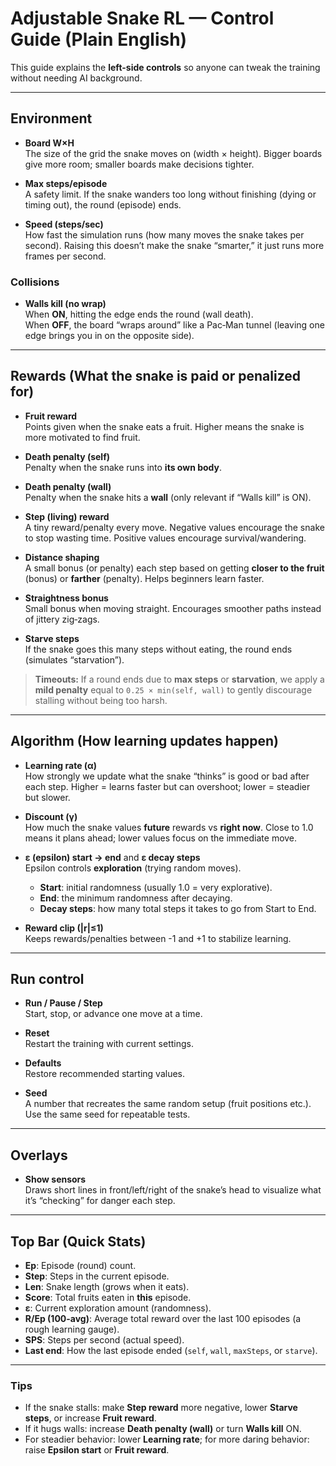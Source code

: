 # Adjustable Snake RL — Control Guide (Plain English)

This guide explains the **left-side controls** so anyone can tweak the training without needing AI background.

---

## Environment

- **Board W×H**  
  The size of the grid the snake moves on (width × height). Bigger boards give more room; smaller boards make decisions tighter.

- **Max steps/episode**  
  A safety limit. If the snake wanders too long without finishing (dying or timing out), the round (episode) ends.

- **Speed (steps/sec)**  
  How fast the simulation runs (how many moves the snake takes per second). Raising this doesn’t make the snake “smarter,” it just runs more frames per second.

### Collisions
- **Walls kill (no wrap)**  
  When **ON**, hitting the edge ends the round (wall death).  
  When **OFF**, the board “wraps around” like a Pac‑Man tunnel (leaving one edge brings you in on the opposite side).

---

## Rewards (What the snake is paid or penalized for)

- **Fruit reward**  
  Points given when the snake eats a fruit. Higher means the snake is more motivated to find fruit.

- **Death penalty (self)**  
  Penalty when the snake runs into **its own body**.

- **Death penalty (wall)**  
  Penalty when the snake hits a **wall** (only relevant if “Walls kill” is ON).

- **Step (living) reward**  
  A tiny reward/penalty every move. Negative values encourage the snake to stop wasting time. Positive values encourage survival/wandering.

- **Distance shaping**  
  A small bonus (or penalty) each step based on getting **closer to the fruit** (bonus) or **farther** (penalty). Helps beginners learn faster.

- **Straightness bonus**  
  Small bonus when moving straight. Encourages smoother paths instead of jittery zig‑zags.

- **Starve steps**  
  If the snake goes this many steps without eating, the round ends (simulates “starvation”).

> **Timeouts:** If a round ends due to **max steps** or **starvation**, we apply a **mild penalty** equal to `0.25 × min(self, wall)` to gently discourage stalling without being too harsh.

---

## Algorithm (How learning updates happen)

- **Learning rate (α)**  
  How strongly we update what the snake “thinks” is good or bad after each step. Higher = learns faster but can overshoot; lower = steadier but slower.

- **Discount (γ)**  
  How much the snake values **future** rewards vs **right now**. Close to 1.0 means it plans ahead; lower values focus on the immediate move.

- **ε (epsilon) start → end** and **ε decay steps**  
  Epsilon controls **exploration** (trying random moves).  
  - **Start**: initial randomness (usually 1.0 = very explorative).  
  - **End**: the minimum randomness after decaying.  
  - **Decay steps**: how many total steps it takes to go from Start to End.

- **Reward clip (|r|≤1)**  
  Keeps rewards/penalties between -1 and +1 to stabilize learning.

---

## Run control

- **Run / Pause / Step**  
  Start, stop, or advance one move at a time.

- **Reset**  
  Restart the training with current settings.

- **Defaults**  
  Restore recommended starting values.

- **Seed**  
  A number that recreates the same random setup (fruit positions etc.). Use the same seed for repeatable tests.

---

## Overlays

- **Show sensors**  
  Draws short lines in front/left/right of the snake’s head to visualize what it’s “checking” for danger each step.

---

## Top Bar (Quick Stats)

- **Ep**: Episode (round) count.  
- **Step**: Steps in the current episode.  
- **Len**: Snake length (grows when it eats).  
- **Score**: Total fruits eaten in **this** episode.  
- **ε**: Current exploration amount (randomness).  
- **R/Ep (100-avg)**: Average total reward over the last 100 episodes (a rough learning gauge).  
- **SPS**: Steps per second (actual speed).  
- **Last end**: How the last episode ended (`self`, `wall`, `maxSteps`, or `starve`).

---

### Tips
- If the snake stalls: make **Step reward** more negative, lower **Starve steps**, or increase **Fruit reward**.  
- If it hugs walls: increase **Death penalty (wall)** or turn **Walls kill** ON.  
- For steadier behavior: lower **Learning rate**; for more daring behavior: raise **Epsilon start** or **Fruit reward**.

